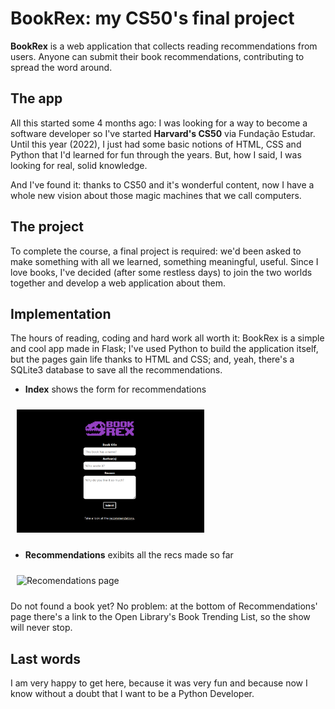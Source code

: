 # BookRex: my CS50's final project
**BookRex** is a web application that collects reading recommendations from users.
Anyone can submit their book recommendations, contributing to spread the word around.

## The app
All this started some 4 months ago: I was looking for a way to become a software developer 
so I've started **Harvard's CS50** via Fundação Estudar. Until this year (2022), I just had some basic
notions of HTML, CSS and Python that I'd learned for fun through the years. But, how I said, 
I was looking for real, solid knowledge.

And I've found it: thanks to CS50 and it's wonderful content, now I have a whole new 
vision about those magic machines that we call computers. 

## The project
To complete the course, a final project is required: we'd been asked to make something with
 all we learned, something meaningful, useful. Since I love books, I've decided (after some
 restless days) to join the two worlds together and develop a web application about them. 

## Implementation
The hours of reading, coding and hard work all worth it: BookRex is a simple and cool app
made in Flask; I've used Python to build the application itself, but the pages 
gain life thanks to HTML and CSS; and, yeah, there's a SQLite3 database to save all the
recommendations.

* **Index** shows the form for recommendations

<img
  src="/img/index .png"
  alt="Index page"
  style="display: inline-block;  padding: 10px; max-width: 300px">

* **Recommendations** exibits all the recs made so far

<img
  src="/img/recommendations.gif"
  alt="Recomendations page"
  style="display: inline-block;  padding: 10px; max-width: 300px">
  
Do not found a book yet? No problem: at the bottom of Recommendations' page there's a link to the Open Library's Book Trending List, so the show will never stop.

## Last words
I am very happy to get here, because it was very fun and because now I know without a doubt that I want to be a Python Developer.




